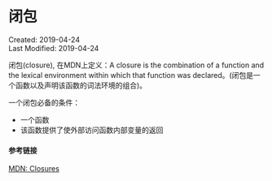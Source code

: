 # 闭包
Created: 2019-04-24  
Last Modified: 2019-04-24  

闭包(closure), 在MDN上定义：A closure is the combination of a function and the lexical environment within which that function was declared。(闭包是一个函数以及声明该函数的词法环境的组合)。  

一个闭包必备的条件：
- 一个函数
- 该函数提供了使外部访问函数内部变量的返回 

#### 参考链接
[MDN: Closures](https://developer.mozilla.org/en-US/docs/Web/JavaScript/Closures)